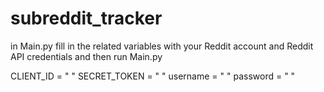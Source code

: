 # subreddit_tracker

in Main.py fill in the related variables with your Reddit account and Reddit API credentials and then run Main.py

CLIENT_ID = " "
SECRET_TOKEN = " "
username = " "
password = " "
